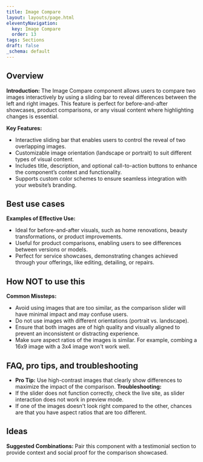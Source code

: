 ```yaml
---
title: Image Compare
layout: layouts/page.html
eleventyNavigation:
  key: Image Compare
  order: 13
tags: Sections
draft: false
_schema: default
---
```

## Overview
**Introduction:** The Image Compare component allows users to compare two images interactively by using a sliding bar to reveal differences between the left and right images. This feature is perfect for before-and-after showcases, product comparisons, or any visual content where highlighting changes is essential.

**Key Features:** 
- Interactive sliding bar that enables users to control the reveal of two overlapping images.
- Customizable image orientation (landscape or portrait) to suit different types of visual content.
- Includes title, description, and optional call-to-action buttons to enhance the component’s context and functionality.
- Supports custom color schemes to ensure seamless integration with your website’s branding.

## Best use cases
**Examples of Effective Use:** 
- Ideal for before-and-after visuals, such as home renovations, beauty transformations, or product improvements.
- Useful for product comparisons, enabling users to see differences between versions or models.
- Perfect for service showcases, demonstrating changes achieved through your offerings, like editing, detailing, or repairs.

## How **NOT** to use this
**Common Missteps:** 
- Avoid using images that are too similar, as the comparison slider will have minimal impact and may confuse users.
- Do not use images with different orientations (portrait vs. landscape).
- Ensure that both images are of high quality and visually aligned to prevent an inconsistent or distracting experience.
- Make sure aspect ratios of the images is similar. For example, combing a 16x9 image with a 3x4 image won't work well.

## FAQ, pro tips, and troubleshooting
- **Pro Tip:** Use high-contrast images that clearly show differences to maximize the impact of the comparison.
**Troubleshooting:** 
- If the slider does not function correctly, check the live site, as slider interaction does not work in preview mode.
- If one of the images doesn't look right compared to the other, chances are that you have aspect ratios that are too different.

## Ideas
**Suggested Combinations:** Pair this component with a testimonial section to provide context and social proof for the comparison showcased.

